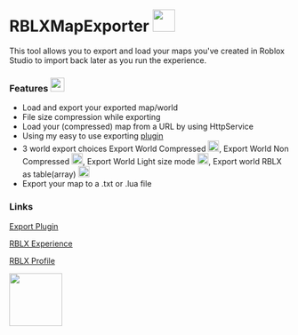 # RBLXMapExporter <img src="https://tr.rbxcdn.com/4626cf3a45df7f19328cc82633b2ed01/420/420/Image/Png" width="40"/>
This tool allows you to export and load your maps you've created in Roblox Studio to import back later as you run the experience.
### Features <img src="https://tr.rbxcdn.com/bd29da66bf82d46d7b3014b6a6d571c4/420/420/Decal/Png" width="25"/>
- Load and export your exported map/world
- File size compression while exporting
- Load your (compressed) map from a URL by using HttpService
- Using my easy to use exporting [plugin](https://www.roblox.com/library/9091870781/Export-World-To-Map)
- 3 world export choices Export World Compressed <img src="https://tr.rbxcdn.com/257ce033ce69f25940067c4a5504ffe4/420/420/Decal/Png" width="20"/>, Export World Non Compressed <img src="https://tr.rbxcdn.com/4626cf3a45df7f19328cc82633b2ed01/420/420/Image/Png" width="20"/>, Export World Light size mode <img src="https://tr.rbxcdn.com/64d2a9973fee1bad0a9628286cfa132a/420/420/Decal/Png" width="20"/>, Export world RBLX as table(array) <img src="https://tr.rbxcdn.com/de79e40b97ed35f511712959bdd3af91/420/420/Decal/Png" width="20"/>
- Export your map to a .txt or .lua file

### Links

[Export Plugin](https://www.roblox.com/library/9091870781/Export-World-To-Map)

[RBLX Experience](https://www.roblox.com/games/9221587891/Map-Importer)

[RBLX Profile](https://www.roblox.com/users/108845791/profile)

<img src="https://tr.rbxcdn.com/bfa85959d32772c5157d6824adac9722/352/352/Avatar/Png" height="95">
